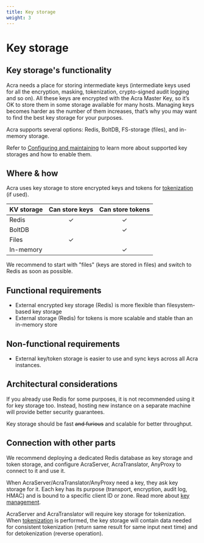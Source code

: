 ```yaml
---
title: Key storage
weight: 3
---
```


# Key storage

## Key storage's functionality

Acra needs a place for storing intermediate keys (intermediate keys used for all the encryption, masking, tokenization, crypto-signed audit logging and so on). All these keys are encrypted with the Acra Master Key, so it’s OK to store them in some storage available for many hosts. Managing keys becomes harder as the number of them increases, that’s why you may want to find the best key storage for your purposes.

Acra supports several options: Redis, BoltDB, FS-storage (files), and in-memory storage.

Refer to [Configuring and maintaining](/acra/configuring-maintaining/key-storing/kv-stores/) to learn more about supported key storages and how to enable them.

## Where & how

Acra uses key storage to store encrypted keys and tokens for [tokenization](/acra/security-controls/tokenization/) (if used).

| KV storage | Can store keys | Can store tokens |
| :--        | :--:           | :--:             |
| Redis      | ✓              | ✓                |
| BoltDB     |                | ✓                |
| Files      | ✓              |                  |
| In-memory  |                | ✓                |


We recommend to start with "files" (keys are stored in files) and switch to Redis as soon as possible.


## Functional requirements

* External encrypted key storage (Redis) is more flexible than filesystem-based key storage
* External storage (Redis) for tokens is more scalable and stable than an in-memory store

## Non-functional requirements

* External key/token storage is easier to use and sync keys across all Acra instances.

## Architectural considerations

If you already use Redis for some purposes, it is not recommended using it for key storage too.
Instead, hosting new instance on a separate machine will provide better security guarantees.

Key storage should be fast ~~and furious~~ and scalable for better throughput.


## Connection with other parts

We recommend deploying a dedicated Redis database as key storage and token storage, and configure AcraServer, AcraTranslator, AnyProxy to connect to it and use it.

When AcraServer/AcraTranslator/AnyProxy need a key, they ask key storage for it. Each key has its purpose (transport, encryption, audit log, HMAC) and is bound to a specific client ID or zone. Read more about [key management](/acra/security-controls/key-management/).

AcraServer and AcraTranslator will require key storage for tokenization. When [tokenization](/acra/security-controls/tokenization/) is performed, the key storage will contain data needed for consistent tokenization (return same result for same input next time) and for detokenization (reverse operation).
